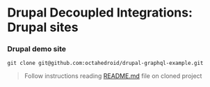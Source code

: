# Drupal Decoupled Integrations: Drupal sites

### Drupal demo site

```
git clone git@github.com:octahedroid/drupal-graphql-example.git
```

> Follow instructions reading [README.md](https://github.com/octahedroid/drupal-graphql-example) file on cloned project
> 